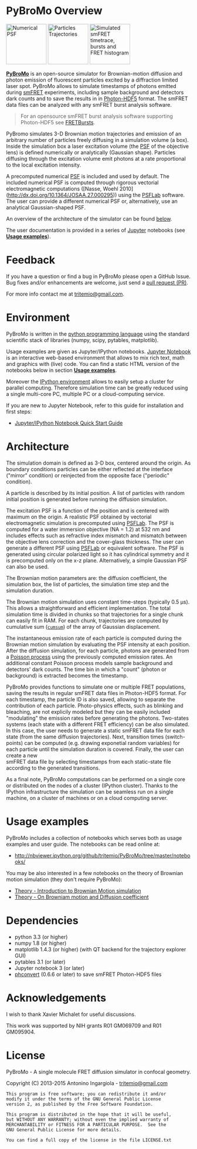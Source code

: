 # PyBroMo Overview

<div>
<img title="Numerical PSF" src="https://cloud.githubusercontent.com/assets/4156237/11383966/b5781438-92c0-11e5-982c-0499b95dac43.png" height="110" />
<img title="Particles Trajectories" src="https://cloud.githubusercontent.com/assets/4156237/11383974/c3020bae-92c0-11e5-86d7-0f41055e2095.png" height="110" />
<img title="Simulated smFRET timetrace, bursts and FRET histogram" src="https://cloud.githubusercontent.com/assets/4156237/11384620/11051666-92c6-11e5-871e-041e71839f22.png" height="110" />
</div>

**[PyBroMo](http://tritemio.github.io/PyBroMo/)** is an open-source simulator
for Brownian-motion diffusion and photon emission of fluorescent particles
excited by a diffraction limited laser spot.
PyBroMo allows to simulate timestamps of photons emitted during
[smFRET](http://en.wikipedia.org/wiki/Single-molecule_FRET) experiments,
including sample background and detectors dark counts and to save the results in
in [Photon-HDF5](http://photon-hdf5.org) format. The smFRET data files can
be analyzed with any smFRET burst analysis software.

> For an opensource smFRET burst analysis software supporting Photon-HDF5 see [FRETBursts](https://github.com/tritemio/FRETBursts).

PyBromo simulates 3-D Brownian motion trajectories and emission of an
arbitrary number of particles freely diffusing in a simulation volume (a box).
Inside the simulation box a laser excitation volume (the
[PSF](http://en.wikipedia.org/wiki/Point_spread_function) of the objective lens)
is defined numerically or analytically (Gaussian shape). Particles diffusing
through the excitation volume emit photons at a rate proportional to the
local excitation intensity.

A precomputed numerical [PSF](http://en.wikipedia.org/wiki/Point_spread_function)
is included and used by default.
The included numerical PSF is computed through
rigorous vectorial electromagnetic computations ([Nasse, Woehl 2010]
(http://dx.doi.org/10.1364/JOSAA.27.000295)) using the
[PSFLab](http://onemolecule.chem.uwm.edu/software) software.
The user can provide a different numerical PSF or,
alternatively, use an analytical Gaussian-shaped PSF.

An overview of the architecture of the simulator can be found
[below](#architecture).

The user documentation is provided in a series of [Jupyter](http://jupyter.org) notebooks
(see **[Usage examples](#usage-examples)**).

# Feedback

If you have a question or find a bug in PyBroMo please open a GitHub Issue.
Bug fixes and/or enhancements are welcome, just send a [pull request (PR)](https://help.github.com/articles/using-pull-requests).

For more info contact me at tritemio@gmail.com.

# Environment

PyBroMo is written in the [python programming language](http://www.python.org/)
using the standard scientific stack of libraries (numpy, scipy, pytables,
matplotlib).

Usage examples are given as
Jupyter/IPython notebooks.
[Jupyter Notebook](http://jupyter.org/) is an interactive web-based environment that allows to mix rich text, math and graphics with (live) code.
You can find a static HTML version of the notebooks below in section **[Usage examples](#usage-examples)**.

Moreover the [IPython environment](http://ipython.org/) allows to easily setup a cluster for parallel computing. Therefore simulation time can be
greatly reduced using a single multi-core PC, multiple PC or a cloud-computing service.

If you are new to Jupyter Notebook, refer to this guide for installation and first steps:

- [Jupyter/IPython Notebook Quick Start Guide](http://jupyter-notebook-beginner-guide.readthedocs.org)

# Architecture

The simulation domain is defined as 3-D box, centered around the origin. 
As boundary conditions particles can be either reflected at the interface ("mirror" condition) 
or reinjected from the opposite face ("periodic" condition).

A particle is described by its initial position. A list of particles with random initial position 
is generated before running the diffusion simulation.

The excitation PSF is a function of the position and is centered with maximum on the origin. 
A realistic PSF obtained by vectorial electromagnetic simulation is precomputed using 
[PSFLab](http://onemolecule.chem.uwm.edu/software). The PSF is computed for a
water immersion objective (NA = 1.2) at 532 nm
and includes effects such as refractive index mismatch and mismatch between the objective lens 
correction and the cover-glass thickness. The user can  generate a different PSF using 
[PSFLab](http://onemolecule.chem.uwm.edu/software) or equivalent software. The PSF is generated 
using circular polarized light so it has cylindrical symmetry and it is precomputed only on the x-z plane.
Alternatively, a simple Gaussian PSF can also be used.

The Brownian motion parameters are: the diffusion coefficient, the simulation box, 
the list of particles, the simulation time step and the simulation duration.

The Brownian motion simulation uses constant time-steps (typically 0.5 μs).
This allows a straightforward and efficient implementation.
The total simulation time is divided in chunks so that trajectories for a single chunk
can easily fit in RAM. For each chunk, trajectories are computed by 
cumulative sum ([`cumsum`](http://docs.scipy.org/doc/numpy/reference/generated/numpy.cumsum.html)) 
of the array of Gaussian displacement.

The instantaneous emission rate of each particle is computed during the Brownian motion simulation
by evaluating the PSF intensity at each position. After the diffusion simulation, for each particle, 
photons are generated from a [Poisson process](http://en.wikipedia.org/wiki/Poisson_process) using the 
previously computed emission rates. An additional constant Poisson process models sample background 
and detectors' dark counts. The time bin in which a "count" (photon or background) is extracted
becomes the timestamp.

PyBroMo provides functions to simulate one or multiple FRET populations,
saving the results in regular smFRET data files in Photon-HDF5 format. For each timestamp,
the particle ID is also saved, allowing to separate the contribution of each particle.
Photo-physics effects, such as blinking and bleaching, are not explicily 
modeled but they can be easily included "modulating" the emission
rates before generating the photons.
Two-states systems (each state with a different FRET efficiency) can be also 
simulated. In this case, the user needs to generate a static smFRET data file for each state
(from the same diffusion trajectories). Next, transition times (switch-points) can be
computed (e.g. drawing exponetial random variables) for each particle until the simulation 
duration is covered. Finally, the user can create a new  
smFRET data file by selecting timestamps from each static-state file
according to the generated transitions.

As a final note, PyBroMo computations can be performed on a single core
or distributed on the nodes of a cluster (IPython cluster). 
Thanks to the IPython infrastructure the simulation can be seamless run on a single machine, 
on a cluster of machines or on a cloud computing server.

# Usage examples

PyBroMo includes a collection of notebooks which serves both as usage examples
and user guide. The notebooks can be read online at:

- http://nbviewer.ipython.org/github/tritemio/PyBroMo/tree/master/notebooks/

You may be also interested in a few notebooks on the theory of Brownian motion
simulation (they don't require PyBroMo):

* [Theory - Introduction to Brownian Motion simulation](http://nbviewer.ipython.org/urls/raw.github.com/tritemio/PyBroMo/master/notebooks/Theory%2520-%2520Introduction%2520to%2520Brownian%2520Motion%2520simulation.ipynb)
* [Theory - On Browniam motion and Diffusion coefficient](http://nbviewer.ipython.org/urls/raw.github.com/tritemio/PyBroMo/master/notebooks/Theory%2520-%2520On%2520Browniam%2520motion%2520and%2520Diffusion%2520coefficient.ipynb)

# Dependencies

- python 3.3 (or higher)
- numpy 1.8 (or higher)
- matplotlib 1.4.3 (or higher) (with QT backend for the trajectory explorer GUI)
- pytables 3.1 (or later)
- Jupyter notebook 3 (or later)
- [phconvert](http://photon-hdf5.github.io/phconvert/) (0.6.6 or later) to save smFRET Photon-HDF5 files

# Acknowledgements

I wish to thank Xavier Michalet for useful discussions.

This work was supported by NIH grants R01 GM069709 and R01 GM095904.

# License

PyBroMo - A single molecule FRET diffusion simulator in confocal geometry.

Copyright (C) 2013-2015  Antonino Ingargiola - <tritemio@gmail.com>

    This program is free software; you can redistribute it and/or
    modify it under the terms of the GNU General Public License
    version 2, as published by the Free Software Foundation.

    This program is distributed in the hope that it will be useful,
    but WITHOUT ANY WARRANTY; without even the implied warranty of
    MERCHANTABILITY or FITNESS FOR A PARTICULAR PURPOSE.  See the
    GNU General Public License for more details.

    You can find a full copy of the license in the file LICENSE.txt
